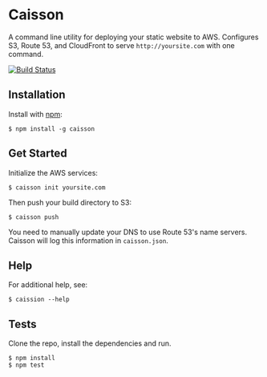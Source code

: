 # Caisson

A command line utility for deploying your static website to AWS. Configures S3, Route 53, and CloudFront to serve `http://yoursite.com` with one command.

[![Build Status](https://secure.travis-ci.org/christophercliff/caisson.png?branch=master)](https://travis-ci.org/christophercliff/caisson)

## Installation

Install with [npm](https://npmjs.org):

```
$ npm install -g caisson
```

## Get Started

Initialize the AWS services:

```
$ caisson init yoursite.com
```

Then push your build directory to S3:

```
$ caisson push
```

You need to manually update your DNS to use Route 53's name servers. Caisson will log this information in `caisson.json`.

## Help

For additional help, see:

```
$ caission --help
```

## Tests

Clone the repo, install the dependencies and run.

```
$ npm install
$ npm test
```